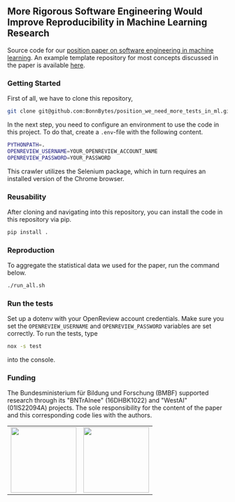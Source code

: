 ## More Rigorous Software Engineering Would Improve Reproducibility in Machine Learning Research

Source code for our [position paper on software engineering in machine learning](https://arxiv.org/pdf/2502.00902).
An example template repository for most concepts discussed in the paper is available [here](https://github.com/Deep-Learning-with-Jax/day_01_exercise_intro/tree/main). 

### Getting Started
First of all, we have to clone this repository,
``` bash
git clone git@github.com:BonnBytes/position_we_need_more_tests_in_ml.git
```
In the next step, you need to configure an environment to use the code in this project. 
To do that, create a `.env`-file with the following content.

``` bash
PYTHONPATH=.
OPENREVIEW_USERNAME=YOUR_OPENREVIEW_ACCOUNT_NAME
OPENREVIEW_PASSWORD=YOUR_PASSWORD
```

This crawler utilizes the Selenium package, which in turn requires an installed version of the Chrome browser.

### Reusability
After cloning and navigating into this repository, you can install the code in this repository via pip.

``` bash
pip install .
```

### Reproduction
To aggregate the statistical data we used for the paper, run the command below.

``` bash
./run_all.sh
```

### Run the tests
Set up a dotenv with your OpenReview account credentials. Make sure you set the
`OPENREVIEW_USERNAME` and `OPENREVIEW_PASSWORD` variables are set correctly. To run the tests, type
``` bash
nox -s test
```
into the console.





### Funding

The Bundesministerium für Bildung und Forschung (BMBF) supported research through its "BNTrAInee" (16DHBK1022) and "WestAI" (01IS22094A) projects. 
The sole responsibility for the content of the paper and this corresponding code lies with the authors.
<table>
<tr>
    <td><img src="https://github.com/Machine-Learning-Foundations/.github/blob/main/profile/img/nrw-logo.png" height="150"></td>
    <td><img src="https://github.com/Machine-Learning-Foundations/.github/blob/main/profile/img/BMBF_gefoerdert_2017_en.jpg" height="150"></td>
</tr>
</table>
